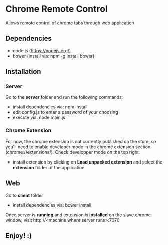 # Chrome Remote Control
Allows remote control of chrome tabs through web application

## Dependencies
- node js (https://nodejs.org/)
- bower (install via: npm -g install bower)

## Installation

### Server
Go to the **server** folder and run the following commands: 
- install dependencies via: npm install
- edit config.js to enter a password of your choosing
- execute via: node main.js

### Chrome Extension
For now, the chrome extension is not currently published on the store, so you'll need to enable developer mode in the chrome extension section (chrome://extensions/). Check developper mode on the top right.
- install extension by clicking on **Load unpacked extension** and select the **extension** folder of the application

## Web
Go to **client** folder
- install dependencies via: bower install

Once server is **running** and extension is **installed** on the slave chrome window, 
visit http://&lt;machine where server runs&gt;:7070

## Enjoy! :)
